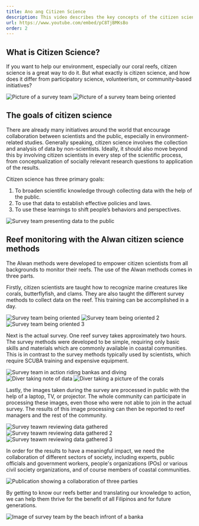 ```yaml
---
title: Ano ang Citizen Science
description: This video describes the key concepts of the citizen science approach behind the Alwan methods of reef assessment.
url: https://www.youtube.com/embed/pC8TjBMKsBo
order: 2
---
```


## What is Citizen Science?

If you want to help our environment, especially our coral reefs, citizen science is a great way to do it. But what exactly is citizen science, and how does it differ from participatory science, volunteerism, or community-based initiatives?

![Picture of a survey team](/images/lesson-2/1.jpg "Picture of a survey team")
![Picture of a survey team being oriented](/images/lesson-2/2.jpg "Picture of a survey team being oriented")


## The goals of citizen science

There are already many initiatives around the world that encourage collaboration between scientists and the public, especially in environment-related studies. Generally speaking, citizen science involves the collection and analysis of data by non-scientists. Ideally, it should also move beyond this by involving citizen scientists in every step of the scientific process, from conceptualization of socially relevant research questions to application of the results.

Citizen science has three primary goals:
1. To broaden scientific knowledge through collecting data with the help of the public.
1. To use that data to establish effective policies and laws.
1. To use these learnings to shift people’s behaviors and perspectives.

![Survey team presenting data to the public](/images/lesson-2/3.jpg "Survey team presenting data to the public")

## Reef monitoring with the Alwan citizen science methods

The Alwan methods were developed to empower citizen scientists from all backgrounds to monitor their reefs. The use of the Alwan methods comes in three parts.

Firstly, citizen scientists are taught how to recognize marine creatures like corals, butterflyfish, and clams.  They are also taught the different survey methods to collect data on the reef. This training can be accomplished in a day.

![Survey team being oriented](/images/lesson-2/4.jpg "Survey team being oriented")
![Survey team being oriented 2](/images/lesson-2/5.jpg "Survey team being oriented 2")
![Survey team being oriented 3](/images/lesson-2/6.jpg "Survey team being oriented 3")

Next is the actual survey. One reef survey takes approximately two hours. The survey methods were developed to be simple, requiring only basic skills and materials which are commonly available in coastal communities. This is in contrast to the survey methods typically used by scientists, which require SCUBA training and expensive equipment.

![Survey team in action riding bankas and diving](/images/lesson-2/7.jpg "Survey team in action riding bankas and diving")
![Diver taking note of data](/images/lesson-2/8.jpg "Diver taking note of data")
![Diver taking a picture of the corals](/images/lesson-2/9.jpg "Diver taking a picture of the corals")

Lastly, the images taken during the survey are processed in public with the help of a laptop, TV, or projector. The whole community can participate in processing these images, even those who were not able to join in the actual survey. The results of this image processing can then be reported to reef managers and the rest of the community.

![Survey teawm reviewing data gathered](/images/lesson-2/10.jpg "Survey teawm reviewing data gathered")
![Survey teawm reviewing data gathered 2](/images/lesson-2/11.jpg "Survey teawm reviewing data gathered 2")
![Survey teawm reviewing data gathered 3](/images/lesson-2/12.jpg "Survey teawm reviewing data gathered 3")

In order for the results to have a meaningful impact, we need the collaboration of different sectors of society, including experts, public officials and government workers, people's organizations (POs) or various civil society organizations, and of course members of coastal communities.

![Publication showing a collaboration of three parties](/images/lesson-2/13.jpg "Publication showing a collaboration of three parties")

By getting to know our reefs better and translating our knowledge to action, we can help them thrive for the benefit of all Filipinos and for future generations.

![Image of survey team by the beach infront of a banka](/images/lesson-2/14.jpg "Image of survey team by the beach infront of a banka")
